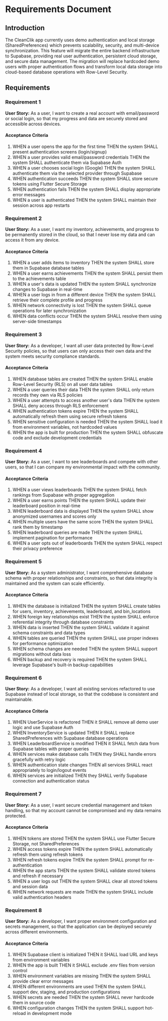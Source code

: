 # Requirements Document

## Introduction

The CleanClik app currently uses demo authentication and local storage (SharedPreferences) which prevents scalability, security, and multi-device synchronization. This feature will migrate the entire backend infrastructure to Supabase, providing real user authentication, persistent cloud storage, and secure data management. The migration will replace hardcoded demo users with proper authentication flows and transform local data storage into cloud-based database operations with Row-Level Security.

## Requirements

### Requirement 1

**User Story:** As a user, I want to create a real account with email/password or social login, so that my progress and data are securely stored and accessible across devices.

#### Acceptance Criteria

1. WHEN a user opens the app for the first time THEN the system SHALL present authentication screens (login/signup)
2. WHEN a user provides valid email/password credentials THEN the system SHALL authenticate them via Supabase Auth
3. WHEN a user chooses social login (Google) THEN the system SHALL authenticate them via the selected provider through Supabase
4. WHEN authentication succeeds THEN the system SHALL store secure tokens using Flutter Secure Storage
5. WHEN authentication fails THEN the system SHALL display appropriate error messages
6. WHEN a user is authenticated THEN the system SHALL maintain their session across app restarts

### Requirement 2

**User Story:** As a user, I want my inventory, achievements, and progress to be permanently stored in the cloud, so that I never lose my data and can access it from any device.

#### Acceptance Criteria

1. WHEN a user adds items to inventory THEN the system SHALL store them in Supabase database tables
2. WHEN a user earns achievements THEN the system SHALL persist them to the achievements table
3. WHEN a user's data is updated THEN the system SHALL synchronize changes to Supabase in real-time
4. WHEN a user logs in from a different device THEN the system SHALL retrieve their complete profile and progress
5. WHEN network connectivity is lost THEN the system SHALL queue operations for later synchronization
6. WHEN data conflicts occur THEN the system SHALL resolve them using server-side timestamps

### Requirement 3

**User Story:** As a developer, I want all user data protected by Row-Level Security policies, so that users can only access their own data and the system meets security compliance standards.

#### Acceptance Criteria

1. WHEN database tables are created THEN the system SHALL enable Row-Level Security (RLS) on all user data tables
2. WHEN a user queries their data THEN the system SHALL only return records they own via RLS policies
3. WHEN a user attempts to access another user's data THEN the system SHALL deny access through RLS enforcement
4. WHEN authentication tokens expire THEN the system SHALL automatically refresh them using secure refresh tokens
5. WHEN sensitive configuration is needed THEN the system SHALL load it from environment variables, not hardcoded values
6. WHEN the app is built for production THEN the system SHALL obfuscate code and exclude development credentials

### Requirement 4

**User Story:** As a user, I want to see leaderboards and compete with other users, so that I can compare my environmental impact with the community.

#### Acceptance Criteria

1. WHEN a user views leaderboards THEN the system SHALL fetch rankings from Supabase with proper aggregation
2. WHEN a user earns points THEN the system SHALL update their leaderboard position in real-time
3. WHEN leaderboard data is displayed THEN the system SHALL show anonymized usernames and scores only
4. WHEN multiple users have the same score THEN the system SHALL rank them by timestamp
5. WHEN leaderboard queries are made THEN the system SHALL implement pagination for performance
6. WHEN a user opts out of leaderboards THEN the system SHALL respect their privacy preference

### Requirement 5

**User Story:** As a system administrator, I want comprehensive database schema with proper relationships and constraints, so that data integrity is maintained and the system can scale efficiently.

#### Acceptance Criteria

1. WHEN the database is initialized THEN the system SHALL create tables for users, inventory, achievements, leaderboard, and bin_locations
2. WHEN foreign key relationships exist THEN the system SHALL enforce referential integrity through database constraints
3. WHEN data is inserted THEN the system SHALL validate it against schema constraints and data types
4. WHEN tables are queried THEN the system SHALL use proper indexes for performance optimization
5. WHEN schema changes are needed THEN the system SHALL support migrations without data loss
6. WHEN backup and recovery is required THEN the system SHALL leverage Supabase's built-in backup capabilities

### Requirement 6

**User Story:** As a developer, I want all existing services refactored to use Supabase instead of local storage, so that the codebase is consistent and maintainable.

#### Acceptance Criteria

1. WHEN UserService is refactored THEN it SHALL remove all demo user logic and use Supabase Auth
2. WHEN InventoryService is updated THEN it SHALL replace SharedPreferences with Supabase database operations
3. WHEN LeaderboardService is modified THEN it SHALL fetch data from Supabase tables with proper queries
4. WHEN services make database calls THEN they SHALL handle errors gracefully with retry logic
5. WHEN authentication state changes THEN all services SHALL react appropriately to login/logout events
6. WHEN services are initialized THEN they SHALL verify Supabase connection and authentication status

### Requirement 7

**User Story:** As a user, I want secure credential management and token handling, so that my account cannot be compromised and my data remains protected.

#### Acceptance Criteria

1. WHEN tokens are stored THEN the system SHALL use Flutter Secure Storage, not SharedPreferences
2. WHEN access tokens expire THEN the system SHALL automatically refresh them using refresh tokens
3. WHEN refresh tokens expire THEN the system SHALL prompt for re-authentication
4. WHEN the app starts THEN the system SHALL validate stored tokens and refresh if necessary
5. WHEN a user logs out THEN the system SHALL clear all stored tokens and session data
6. WHEN network requests are made THEN the system SHALL include valid authentication headers

### Requirement 8

**User Story:** As a developer, I want proper environment configuration and secrets management, so that the application can be deployed securely across different environments.

#### Acceptance Criteria

1. WHEN Supabase client is initialized THEN it SHALL load URL and keys from environment variables
2. WHEN the app is built THEN it SHALL exclude .env files from version control
3. WHEN environment variables are missing THEN the system SHALL provide clear error messages
4. WHEN different environments are used THEN the system SHALL support dev, staging, and production configurations
5. WHEN secrets are needed THEN the system SHALL never hardcode them in source code
6. WHEN configuration changes THEN the system SHALL support hot-reload in development mode